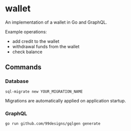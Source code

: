 # wallet
An implementation of a wallet in Go and GraphQL.

Example operations: 
* add credit to the wallet
* withdrawal funds from the wallet
* check balance

## Commands

### Database
`sql-migrate new YOUR_MIGRATION_NAME`

Migrations are automatically applied on application startup.

### GraphQL

`go run github.com/99designs/gqlgen generate`
